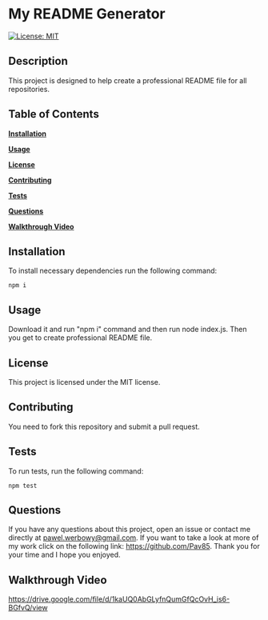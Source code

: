 
# My README Generator
[![License: MIT](https://img.shields.io/badge/License-MIT-yellow.svg)](https://opensource.org/licenses/MIT)
## Description
This project is designed to help create a professional README file for all repositories.
## Table of Contents

**[Installation](#Installation)**<br>

**[Usage](#Usage)**<br>

**[License](#License)**<br>

**[Contributing](#Contributing)**<br>

**[Tests](#Tests)**<br>

**[Questions](#Questions)**<br>

**[Walkthrough Video](#WalkthroughVideo)**<br>

## Installation
To install necessary dependencies run the following command:

```  
npm i 
 ```

## Usage
Download it and run "npm i" command and then run node index.js. Then you get to create professional README file.

## License
This project is licensed under the MIT license.

## Contributing
You need to fork this repository and submit a pull request.

## Tests
To run tests, run the following command:

```  
npm test 
 ```

## Questions
If you have any questions about this project, open an issue or contact me directly at 
pawel.werbowy@gmail.com. If you want to take a look at more of my work click on the following link:
https://github.com/Pav85. Thank you for your time and I hope you enjoyed.

## Walkthrough Video
https://drive.google.com/file/d/1kaUQ0AbGLyfnQumGfQcOvH_is6-BGfvQ/view

